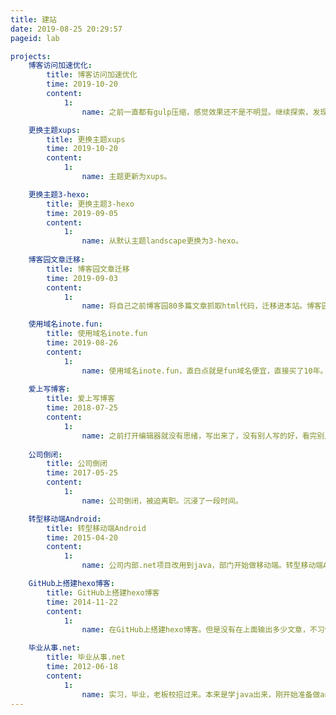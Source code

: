 ```yaml
---
title: 建站
date: 2019-08-25 20:29:57
pageid: lab

projects:
    博客访问加速优化:
        title: 博客访问加速优化
        time: 2019-10-20
        content:
            1:
                name: 之前一直都有gulp压缩，感觉效果还不是不明显。继续探索，发现Hexo 的两个插件 hexo-service-worker、hexo-filter-optimize 。果断入手实施了。

    更换主题xups:
        title: 更换主题xups
        time: 2019-10-20
        content:
            1:
                name: 主题更新为xups。

    更换主题3-hexo:
        title: 更换主题3-hexo
        time: 2019-09-05
        content:
            1:
                name: 从默认主题landscape更换为3-hexo。
				
    博客园文章迁移:
        title: 博客园文章迁移
        time: 2019-09-03
        content:
            1:
                name: 将自己之前博客园80多篇文章抓取html代码，迁移进本站。博客园停止更新。

    使用域名inote.fun:
        title: 使用域名inote.fun
        time: 2019-08-26
        content: 
            1:        
                name: 使用域名inote.fun，直白点就是fun域名便宜，直接买了10年。i-爱，note-笔记，fun-有趣（inote.fun）
				
    爱上写博客:
        title: 爱上写博客
        time: 2018-07-25
        content: 
            1:        
                name: 之前打开编辑器就没有思绪，写出来了，没有别人写的好，看完别人的感觉懂了，就不想写。觉得会重复。现在意识到只有写的过程中，然后反复查资料验证过程，你会学到更多。
				
    公司倒闭:
        title: 公司倒闭
        time: 2017-05-25
        content: 
            1:        
                name: 公司倒闭，被迫离职。沉浸了一段时间。

    转型移动端Android:
        title: 转型移动端Android
        time: 2015-04-20
        content: 
            1:        
                name: 公司内部.net项目改用到java，部门开始做移动端。转型移动端Android,都是一帮菜鸟，担任app组leader。

    GitHub上搭建hexo博客:
        title: GitHub上搭建hexo博客
        time: 2014-11-22
        content: 
            1:        
                name: 在GitHub上搭建hexo博客。但是没有在上面输出多少文章，不习惯，还是习惯富文本编辑框。 

    毕业从事.net:
        title: 毕业从事.net
        time: 2012-06-18
        content: 
            1:        
                name: 实习，毕业，老板校招过来。本来是学java出来，刚开始准备做android，最后因为招了一个培训出来的做安卓，我就做.net web。公司三个人：1个安卓，两个.net。做了三年，感觉自己无所不能。				
---
```

